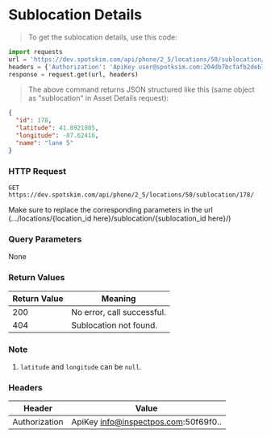 # Sublocation Details
> To get the sublocation details, use this code:

```python
import requests
url = 'https://dev.spotskim.com/api/phone/2_5/locations/50/sublocation/178/'
headers = {'Authorization': 'ApiKey user@spotksim.com:204db7bcfafb2deb7506b89eb3b9b715b09905c8'}
response = request.get(url, headers)
```

> The above command returns JSON structured like this (same object as "sublocation" in Asset Details request):

```json
{
  "id": 178,
  "latitude": 41.8921805,
  "longitude": -87.62416,
  "name": "lane 5"
}
```

### HTTP Request
`GET https://dev.spotskim.com/api/phone/2_5/locations/50/sublocation/178/`

<aside class="success">
Make sure to replace the corresponding parameters in the url (.../locations/{location_id here}/sublocation/{sublocation_id here}/)
</aside>


### Query Parameters
None

### Return Values
Return Value | Meaning
------------ | --------
200          | No error, call successful.
404          | Sublocation not found.

### Note
1. `latitude` and `longitude` can be `null`.

### Headers
Header | Value
------ | -----
Authorization | ApiKey info@inspectpos.com:50f69f0..
